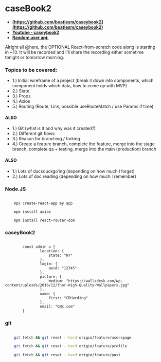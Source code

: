 #   caseBook2
-   **[https://github.com/beatlesm/caseybook2](https://github.com/beatlesm/caseybook2)**
-   **[Youtube - caseybook2](https://www.youtube.com/watch?v=NOe1xNbzKtQ)**
-   **[Random user api: ](https://randomuser.me/api/)**

Alright all @here, the OPTIONAL React-from-scratch code along is starting in ~10. It will be recorded and I’ll share the recording either sometime tonight or tomorrow morning.
### Topics to be covered:
-   1.) Initial wireframe of a project (break it down into components, which component holds which data, how to come up with MVP)
-   2.) State
-   3.) Props
-   4.) Axios
-   5.) Routing (Route, Link, possible useRouteMatch / use Params if time)
####    ALSO
-   1.) Git (what is it and why was it created?)
-   2.) Different git flows
-   3.) Reason for branching / forking
-   4.) Create a feature branch, complete the feature, merge into the stage branch, complete qa + testing, merge into the main (production) branch
####    ALSO
-   1.) Lots of duckduckgo’ing (depending on how much I forget)
-   2.) Lots of doc reading (depending on how much I remember)

### Node.JS 

```

    npx create-react-app my app

    npm install axios

    npm install react-router-dom

```
### caseyBook2 

```

        const admin = {
                location: {
                    state: "NY"
                },
                login: {
                    uuid: "12345"
                },
                picture: {
                    medium: "https://wallsdesk.com/wp-content/uploads/2016/12/Thor-High-Quality-Wallpapers.jpg"
                },
                name: {
                    first: "CRHarding"
                },
                email: "C@c.com"
        }

```
### git 

```sh

    git fetch && git reset --hard origin/feature/userspage

    git fetch && git reset --hard origin/feature/profile

    git fetch && git reset --hard origin/feature/post

```
